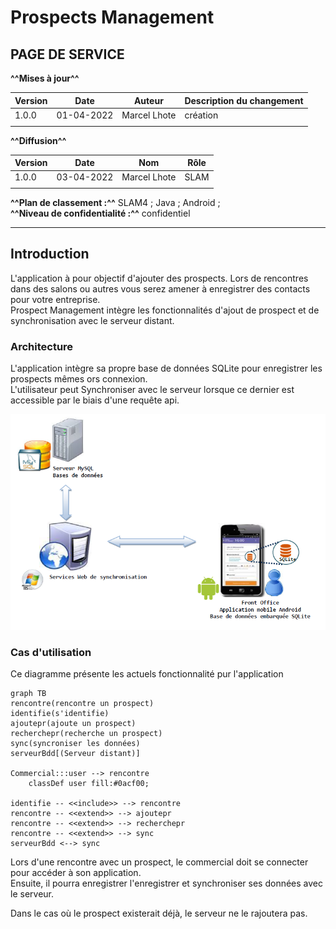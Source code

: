 # Prospects Management

## PAGE DE SERVICE

**^^Mises à jour^^**

|Version|Date       |Auteur         |Description du changement                                          |
|-------|-----------|---------------|-------------------------------------------------------------------|
| 1.0.0 |01-04-2022 |Marcel Lhote   |création                                                           |
|||||

**^^Diffusion^^**

|Version |Date       |Nom          |Rôle|
|--------|-----------|-------------|----|
|1.0.0   |03-04-2022 |Marcel Lhote |SLAM|
|||||

**^^Plan de classement :^^** SLAM4 ; Java ; Android ;  
**^^Niveau de confidentialité :^^** confidentiel

---

## Introduction

L'application à pour objectif d'ajouter des prospects. Lors de rencontres dans des salons ou autres vous serez amener à
enregistrer des contacts pour votre entreprise.  
Prospect Management intègre les fonctionnalités d'ajout de prospect et de synchronisation avec le serveur distant.

### Architecture

L'application intègre sa propre base de données SQLite pour enregistrer les prospects mêmes ors connexion.  
L'utilisateur peut Synchroniser avec le serveur lorsque ce dernier est accessible par le biais d'une requête api.

![Architecture](./assets/architectureBdd.png)

### Cas d'utilisation

Ce diagramme présente les actuels fonctionnalité pur l'application

```mermaid
graph TB
rencontre(rencontre un prospect)
identifie(s'identifie)
ajoutepr(ajoute un prospect)
recherchepr(recherche un prospect)
sync(syncroniser les données)
serveurBdd[(Serveur distant)]

Commercial:::user --> rencontre
    classDef user fill:#0acf00;
    
identifie -- <<include>> --> rencontre
rencontre -- <<extend>> --> ajoutepr
rencontre -- <<extend>> --> recherchepr
rencontre -- <<extend>> --> sync
serveurBdd <--> sync
```

Lors d'une rencontre avec un prospect, le commercial doit se connecter pour accéder à son application.  
Ensuite, il pourra enregistrer l'enregistrer et synchroniser ses données avec le serveur.

Dans le cas où le prospect existerait déjà, le serveur ne le rajoutera pas.
